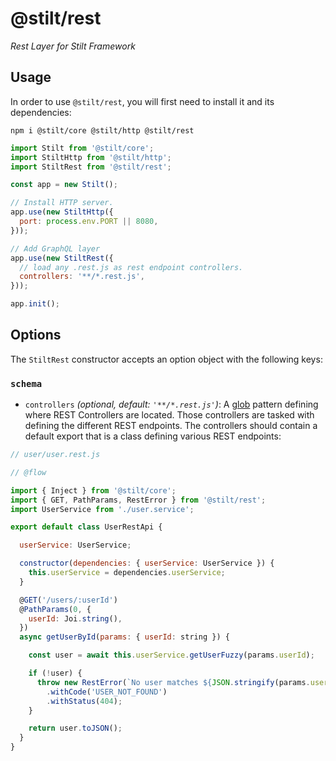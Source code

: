 # @stilt/rest

*Rest Layer for Stilt Framework*

## Usage

In order to use `@stilt/rest`, you will first need to install it and its dependencies:

`npm i @stilt/core @stilt/http @stilt/rest`

```javascript
import Stilt from '@stilt/core';
import StiltHttp from '@stilt/http';
import StiltRest from '@stilt/rest';

const app = new Stilt();

// Install HTTP server.
app.use(new StiltHttp({
  port: process.env.PORT || 8080,
}));

// Add GraphQL layer
app.use(new StiltRest({
  // load any .rest.js as rest endpoint controllers.
  controllers: '**/*.rest.js',
}));

app.init();
```

## Options

The `StiltRest` constructor accepts an option object with the following keys:

### `schema`

- `controllers` *(optional, default: `'**/*.rest.js'`)*: A [glob](https://en.wikipedia.org/wiki/Glob_(programming)) pattern defining where REST Controllers are located. Those controllers are tasked with defining the different REST endpoints.
The controllers should contain a default export that is a class defining various REST endpoints:

```javascript
// user/user.rest.js

// @flow

import { Inject } from '@stilt/core';
import { GET, PathParams, RestError } from '@stilt/rest';
import UserService from './user.service';

export default class UserRestApi {

  userService: UserService;

  constructor(dependencies: { userService: UserService }) {
    this.userService = dependencies.userService;
  }

  @GET('/users/:userId')
  @PathParams(0, {
    userId: Joi.string(),
  })
  async getUserById(params: { userId: string }) {

    const user = await this.userService.getUserFuzzy(params.userId);

    if (!user) {
      throw new RestError(`No user matches ${JSON.stringify(params.userId)}.`)
        .withCode('USER_NOT_FOUND')
        .withStatus(404);
    }

    return user.toJSON();
  }
}
```
